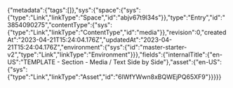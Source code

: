 {"metadata":{"tags":[]},"sys":{"space":{"sys":{"type":"Link","linkType":"Space","id":"abjv67t9l34s"}},"type":"Entry","id":"3854090275","contentType":{"sys":{"type":"Link","linkType":"ContentType","id":"media"}},"revision":0,"createdAt":"2023-04-21T15:24:04.176Z","updatedAt":"2023-04-21T15:24:04.176Z","environment":{"sys":{"id":"master-starter-v2","type":"Link","linkType":"Environment"}}},"fields":{"internalTitle":{"en-US":"TEMPLATE - Section - Media / Text Side by Side"},"asset":{"en-US":{"sys":{"type":"Link","linkType":"Asset","id":"6lWfYWwn8xBQWEjPQ65XF9"}}}}}